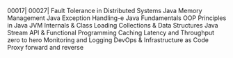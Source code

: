 00017| 00027| Fault Tolerance in Distributed Systems
Java Memory Management
Java Exception Handling-e 
Java Fundamentals
OOP Principles in Java
JVM Internals & Class Loading
Collections & Data Structures
Java Stream API & Functional Programming
Caching
Latency and Throughput zero to hero
Monitoring and Logging
DevOps & Infrastructure as Code
Proxy forward and reverse
